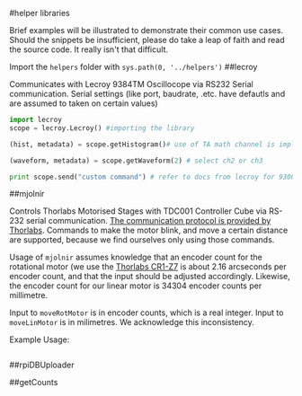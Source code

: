#helper libraries

Brief examples will be illustrated to demonstrate their common use cases. Should the snippets be insufficient, please do take a leap of faith and read the source code. It really isn't that difficult.

Import the ```helpers``` folder with ``` sys.path(0, '../helpers') ```
##lecroy

Communicates with Lecroy 9384TM Oscillocope via RS232 Serial communication. Serial settings (like port, baudrate, .etc. have defautls and are assumed to taken on certain values)

```python
import lecroy
scope = lecroy.Lecroy() #importing the library

(hist, metadata) = scope.getHistogram()# use of TA math channel is implicit

(waveform, metadata) = scope.getWaveform(2) # select ch2 or ch3

print scope.send("custom command") # refer to docs from lecroy for 9300 devices
```

##mjolnir

Controls Thorlabs Motorised Stages with TDC001 Controller Cube via RS-232 serial communication. [The communication protocol is provided by Thorlabs](http://www.thorlabs.hk/software_pages/ViewSoftwarePage.cfm?Code=APT). Commands to make the motor blink, and move a certain distance are supported, because we find ourselves only using those commands.

Usage of ```mjolnir``` assumes knowledge that an encoder count for the rotational motor (we use the [Thorlabs CR1-Z7](https://www.thorlabs.com/thorproduct.cfm?partnumber=CR1-Z7) is about 2.16 arcseconds per encoder count, and that the input should be adjusted accordingly. Likewise, the encoder count for our linear motor is 34304 encoder counts per millimetre.

Input to ```moveRotMotor``` is in encoder counts, which is a real integer. 
Input to ```moveLinMotor``` is in milimetres. We acknowledge this inconsistency. 

Example Usage:
```python


```

##rpiDBUploader

##getCounts
